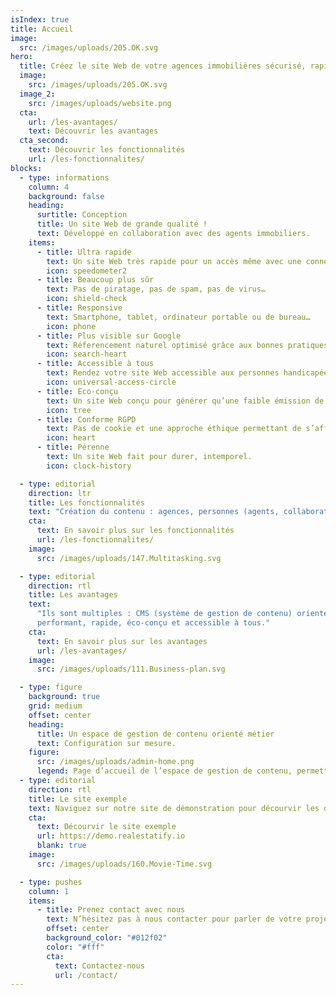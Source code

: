 ```yaml
---
isIndex: true
title: Accueil
image:
  src: /images/uploads/205.OK.svg
hero:
  title: Créez le site Web de votre agences immobilières sécurisé, rapide et accessible à tous.
  image:
    src: /images/uploads/205.OK.svg
  image_2:
    src: /images/uploads/website.png
  cta:
    url: /les-avantages/
    text: Découvrir les avantages
  cta_second:
    text: Découvrir les fonctionnalités
    url: /les-fonctionnalites/
blocks:
  - type: informations
    column: 4
    background: false
    heading:
      surtitle: Conception
      title: Un site Web de grande qualité !
      text: Développé en collaboration avec des agents immobiliers.
    items:
      - title: Ultra rapide
        text: Un site Web très rapide pour un accès même avec une connexion faible.
        icon: speedometer2
      - title: Beaucoup plus sûr
        text: Pas de piratage, pas de spam, pas de virus…
        icon: shield-check
      - title: Responsive
        text: Smartphone, tablet, ordinateur portable ou de bureau…
        icon: phone
      - title: Plus visible sur Google
        text: Réferencement naturel optimisé grâce aux bonnes pratiques.
        icon: search-heart
      - title: Accessible à tous
        text: Rendez votre site Web accessible aux personnes handicapées.
        icon: universal-access-circle
      - title: Eco-conçu
        text: Un site Web conçu pour générer qu’une faible émission de carbone.
        icon: tree
      - title: Conforme RGPD
        text: Pas de cookie et une approche éthique permettant de s’affranchir des outils Google.
        icon: heart
      - title: Pérenne
        text: Un site Web fait pour durer, intemporel.
        icon: clock-history

  - type: editorial
    direction: ltr
    title: Les fonctionnalités
    text: "Création du contenu : agences, personnes (agents, collaborateurs…), actualités…"
    cta:
      text: En savoir plus sur les fonctionnalités
      url: /les-fonctionnalites/
    image:
      src: /images/uploads/147.Multitasking.svg

  - type: editorial
    direction: rtl
    title: Les avantages
    text:
      "Ils sont multiples : CMS (système de gestion de contenu) orienté métier, sécurité maximale, site Web
      performant, rapide, éco-conçu et accessible à tous."
    cta:
      text: En savoir plus sur les avantages
      url: /les-avantages/
    image:
      src: /images/uploads/111.Business-plan.svg

  - type: figure
    background: true
    grid: medium
    offset: center
    heading:
      title: Un espace de gestion de contenu orienté métier
      text: Configuration sur mesure.
    figure:
      src: /images/uploads/admin-home.png
      legend: Page d’accueil de l’espace de gestion de contenu, permettant la mise à jour de votre site Web.
  - type: editorial
    direction: rtl
    title: Le site exemple
    text: Naviguez sur notre site de démonstration pour décourvir les différents types de contenus.
    cta:
      text: Décourvir le site exemple
      url: https://demo.realestatify.io
      blank: true
    image:
      src: /images/uploads/160.Movie-Time.svg

  - type: pushes
    column: 1
    items:
      - title: Prenez contact avec nous
        text: N’hésitez pas à nous contacter pour parler de votre projet ou planifier une démonstration de la solution.
        offset: center
        background_color: "#012f02"
        color: "#fff"
        cta:
          text: Contactez-nous
          url: /contact/
---
```

